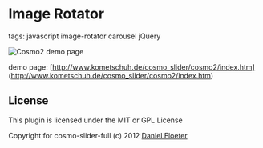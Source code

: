 # Image Rotator

tags: javascript image-rotator carousel jQuery

![Cosmo2 demo page](http://www.kometschuh.de/cosmo_slider/cosmo2/images/sample_.jpg)

demo page: [http://www.kometschuh.de/cosmo_slider/cosmo2/index.htm] (http://www.kometschuh.de/cosmo_slider/cosmo2/index.htm)

## License

This plugin is licensed under the MIT or GPL License

Copyright for cosmo-slider-full (c) 2012 [Daniel Floeter](http://kometschuh.de)